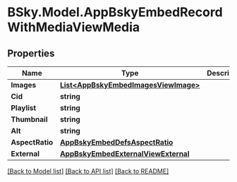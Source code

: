 # BSky.Model.AppBskyEmbedRecordWithMediaViewMedia

## Properties

Name | Type | Description | Notes
------------ | ------------- | ------------- | -------------
**Images** | [**List&lt;AppBskyEmbedImagesViewImage&gt;**](AppBskyEmbedImagesViewImage.md) |  | 
**Cid** | **string** |  | 
**Playlist** | **string** |  | 
**Thumbnail** | **string** |  | [optional] 
**Alt** | **string** |  | [optional] 
**AspectRatio** | [**AppBskyEmbedDefsAspectRatio**](AppBskyEmbedDefsAspectRatio.md) |  | [optional] 
**External** | [**AppBskyEmbedExternalViewExternal**](AppBskyEmbedExternalViewExternal.md) |  | 

[[Back to Model list]](../README.md#documentation-for-models) [[Back to API list]](../README.md#documentation-for-api-endpoints) [[Back to README]](../README.md)

